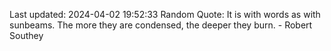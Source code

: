 Last updated: 2024-04-02 19:52:33
Random Quote: It is with words as with sunbeams. The more they are condensed, the deeper they burn. - Robert Southey